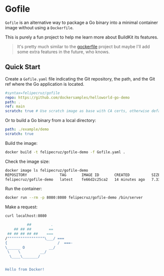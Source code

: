 # Gofile

`Gofile` is an alternative way to package a Go binary into a minimal container image without using a `Dockerfile`.

This is purely a fun project to help me learn more about BuildKit its features.

> It's pretty much similar to the [gockerfile](https://github.com/po3rin/gockerfile) project but maybe I'll add some extra features in the future, who knows.

## Quick Start

Create a `Gofile.yaml` file indicating the Git repository, the path, and the Git ref where the Go application is located.

```yaml
#syntax=felipecruz/gofile
repo: https://github.com/dockersamples/helloworld-go-demo
path: .
ref: main
scratch: true # Use scratch image as base with CA certs, otherwise defaults to alpine
```

Or to build a Go binary from a local directory:

```yaml
path: ./example/demo
scratch: true
```

Build the image:

```bash
docker build -t felipecruz/gofile-demo -f Gofile.yaml .
```

Check the image size:

```bash
docker image ls felipecruz/gofile-demo
REPOSITORY               TAG       IMAGE ID       CREATED          SIZE
felipecruz/gofile-demo   latest    fe66d2c25ca2   14 minutes ago   7.33MB
```

Run the container:

```bash
docker run --rm -p 8080:8080 felipecruz/gofile-demo /bin/server
```

Make a request:

```bash
curl localhost:8080

          ##         .
    ## ## ##        ==
 ## ## ## ## ##    ===
/"""""""""""""""""\___/ ===
{                       /  ===-
\______ O           __/
 \    \         __/
  \____\_______/


Hello from Docker!
```
